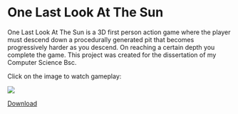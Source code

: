 # One Last Look At The Sun

One Last Look At The Sun is a 3D first person action game where the player must descend down a procedurally generated pit that becomes progressively harder as you descend. On reaching a certain depth you complete the game.
This project was created for the dissertation of my Computer Science Bsc.

Click on the image to watch gameplay:

[![](https://img.youtube.com/vi/4kF0kKxBDEY/0.jpg)](https://www.youtube.com/watch?v=4kF0kKxBDEY)

[Download](https://github.com/ASoothingEbb/One-Last-Look-At-The-Sun/releases/tag/1.0)
